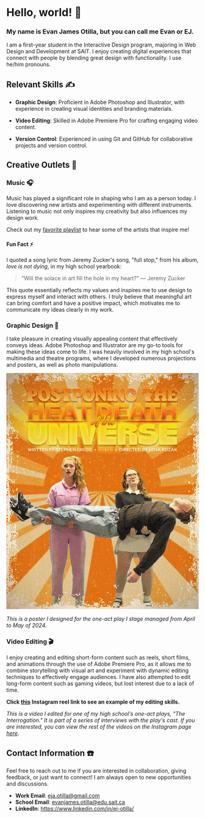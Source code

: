 # Hello, world! 👋

### My name is Evan James Otilla, but you can call me Evan or EJ.
I am a first-year student in the Interactive Design program, majoring in Web Design and Development at SAIT. I enjoy creating digital experiences that connect with people by blending great design with functionality. I use he/him pronouns.

## Relevant Skills ✍️

- **Graphic Design**: Proficient in Adobe Photoshop and Illustrator, with experience in creating visual identities and branding materials.

- **Video Editing**: Skilled in Adobe Premiere Pro for crafting engaging video content.

- **Version Control**: Experienced in using Git and GitHub for collaborative projects and version control.

## Creative Outlets 🧩

### Music 🎧
Music has played a significant role in shaping who I am as a person today. I love discovering new artists and experimenting with different instruments. Listening to music not only inspires my creativity but also influences my design work.

Check out my [favorite playlist](https://open.spotify.com/playlist/2e6JDRecVbYUk4PKmZX2XV) to hear some of the artists that inspire me!

#### Fun Fact ⚡️

I quoted a song lyric from Jeremy Zucker's song, "full stop," from his album, *love is not dying*, in my high school yearbook:

> "Will the solace in art fill the hole in my heart?" — Jeremy Zucker

This quote essentially reflects my values and inspires me to use design to express myself and interact with others. I truly believe that meaningful art can bring comfort and have a positive impact, which motivates me to communicate my ideas clearly in my work.

### Graphic Design 🎨

I take pleasure in creating visually appealing content that effectively conveys ideas. Adobe Photoshop and Illustrator are my go-to tools for making these ideas come to life. I was heavily involved in my high school's multimedia and theatre programs, where I developed numerous projections and posters, as well as photo manipulations.

![A bright orange poster displaying two women holding a man's body, each with contradicting expressions, with a title stating, "Postponing the Heat Death of the Universe," crediting Stephen Gregg as the writer and Lena Kozak as the director at the top of the poster.](/PHDU%20Poster%20by%20Evan%20James%20Otilla.jpeg)

*This is a poster I designed for the one-act play I stage managed from April to May of 2024.*

### Video Editing 🎬

I enjoy creating and editing short-form content such as reels, short films, and animations through the use of Adobe Premiere Pro, as it allows me to combine storytelling with visual art and experiment with dynamic editing techniques to effectively engage audiences. I have also attempted to edit long-form content such as gaming videos, but lost interest due to a lack of time.

**Click [this](https://www.instagram.com/reel/C5p96B8iY8A/?igsh=MXhzbnEzcXBuemw1dA==) Instagram reel link to see an example of my editing skills.**

*This is a video I edited for one of my high school's one-act plays, "The Interrogation." It is part of a series of interviews with the play's cast. If you are interested, you can view the rest of the videos on the Instagram page [here](https://www.instagram.com/find_lydiac/).*

## Contact Information ☎️

Feel free to reach out to me if you are interested in collaboration, giving feedback, or just want to connect! I am always open to new opportunities and discussions.

- **Work Email**: eja.otilla@gmail.com
- **School Email**: evanjames.otilla@edu.sait.ca
- **LinkedIn**: https://www.linkedin.com/in/ej-otilla/